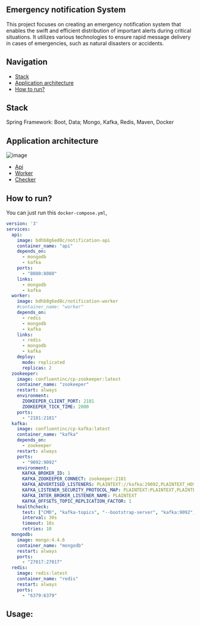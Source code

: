 Emergency notification System
-----------------------------
This project focuses on creating an emergency notification system that enables the swift and efficient distribution of important alerts during critical situations. It utilizes various technologies to ensure rapid message delivery in cases of emergencies, such as natural disasters or accidents.

Navigation
----------
* [Stack](https://github.com/smelovd/notification-api/tree/main#stack)
* [Application architecture](https://github.com/smelovd/notification-api/tree/main#application-architecture)
* [How to run?](https://github.com/smelovd/notification-api/tree/main#how-to-run)

Stack
------
Spring Framework: Boot, Data; Mongo, Kafka, Redis, Maven, Docker

Application architecture
-----------------------------
![image](https://github.com/smelovd/notification-api/assets/102801923/7247cc66-2724-4ef8-93a9-b58b0c0c67cc)

* [Api](https://github.com/smelovd/notification-api) <br />
* [Worker](https://github.com/smelovd/notification-worker) <br />
* [Checker](https://github.com/smelovd/notification-checker) <br />


How to run?
-----------------------------------------------------------------------
You can just run this `docker-compose.yml`, 

```yml
version: '3'
services:
  api:
    image: bdhb8g6ed8c/notification-api
    container_name: "api"
    depends_on:
      - mongodb
      - kafka
    ports:
      - "8080:8080"
    links:
      - mongodb
      - kafka
  worker:
    image: bdhb8g6ed8c/notification-worker
    #container_name: "worker"
    depends_on:
      - redis
      - mongodb
      - kafka
    links:
      - redis
      - mongodb
      - kafka
    deploy:
      mode: replicated
      replicas: 2
  zookeeper:
    image: confluentinc/cp-zookeeper:latest
    container_name: "zookeeper"
    restart: always
    environment:
      ZOOKEEPER_CLIENT_PORT: 2181
      ZOOKEEPER_TICK_TIME: 2000
    ports:
      - "2181:2181"
  kafka:
    image: confluentinc/cp-kafka:latest
    container_name: "kafka"
    depends_on:
      - zookeeper
    restart: always
    ports:
      - "9092:9092"
    environment:
      KAFKA_BROKER_ID: 1
      KAFKA_ZOOKEEPER_CONNECT: zookeeper:2181
      KAFKA_ADVERTISED_LISTENERS: PLAINTEXT://kafka:29092,PLAINTEXT_HOST://localhost:9092
      KAFKA_LISTENER_SECURITY_PROTOCOL_MAP: PLAINTEXT:PLAINTEXT,PLAINTEXT_HOST:PLAINTEXT
      KAFKA_INTER_BROKER_LISTENER_NAME: PLAINTEXT
      KAFKA_OFFSETS_TOPIC_REPLICATION_FACTOR: 1
    healthcheck:
      test: ["CMD", "kafka-topics", "--bootstrap-server", "kafka:9092", "--list"]
      interval: 30s
      timeout: 10s
      retries: 10
  mongodb:
    image: mongo:4.4.6
    container_name: "mongodb"
    restart: always
    ports:
      - "27017:27017"
  redis:
    image: redis:latest
    container_name: "redis"
    restart: always
    ports:
      - "6379:6379"
```

Usage:
------
